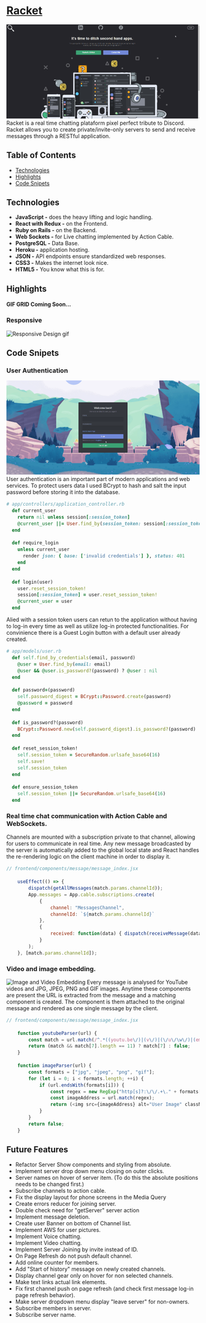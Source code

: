 # [Racket](https://racket-discord.herokuapp.com/)
![Racket Snapshot](app/assets/images/racket.gif?raw=true "Racket Snapshot Chat")
Racket is a real time chatting plataform pixel perfect tribute to Discord. Racket allows you to create private/invite-only servers to send and receive messages through a RESTful application.

## Table of Contents
* [Technologies](#technologies)
* [Highlights](#highlights)
* [Code Snipets](#code-snipets)


## Technologies
  * **JavaScript -** does the heavy lifting and logic handling.
  * **React with Redux -** on the Frontend.
  * **Ruby on Rails -** on the Backend.
  * **Web Sockets -** for Live chatting implemented by Action Cable.
  * **PostgreSQL -** Data Base.
  * **Heroku -** application hosting.
  * **JSON -** API endpoints ensure standardized web responses.
  * **CSS3 -** Makes the internet look nice.
  * **HTML5 -** You know what this is for.

## Highlights
#### GIF GRID Coming Soon...

### Responsive
  ![Responsive Design gif](app/assets/images/responsiveDesign.gif?raw=true "Responsive Design Gif")

## Code Snipets
### User Authentication
![User Authentication gif](app/assets/images/userAuth.gif?raw=true "User Authentication gif Chat")
User authentication is an important part of modern applications and web services. To protect users data I used BCrypt to hash and salt the input password before storing it into the database.
```Ruby
# app/controllers/application_controller.rb
  def current_user
    return nil unless session[:session_token]
    @current_user ||= User.find_by(session_token: session[:session_token])
  end

  def require_login
    unless current_user
      render json: { base: ['invalid credentials'] }, status: 401
    end
  end

  def login(user)
    user.reset_session_token!
    session[:session_token] = user.reset_session_token!
    @current_user = user
  end
```
Alied with a session token users can retun to the application without having to log-in every time as well as utilize log-in protected functionalities. For convinience there is a Guest Login button with a default user already created.
```Ruby
# app/models/user.rb
  def self.find_by_credentials(email, password)
    @user = User.find_by(email: email)
    @user && @user.is_password?(password) ? @user : nil
  end

  def password=(password)
    self.password_digest = BCrypt::Password.create(password)
    @password = password
  end

  def is_password?(password)
    BCrypt::Password.new(self.password_digest).is_password?(password)
  end

  def reset_session_token!
    self.session_token = SecureRandom.urlsafe_base64(16)
    self.save!
    self.session_token
  end

  def ensure_session_token
    self.session_token ||= SecureRandom.urlsafe_base64(16)
  end
```

### Real time chat communication with Action Cable and WebSockets.
Channels are mounted with a subscription private to that channel, allowing for users to communicate in real time. Any new message broadcasted by the server is automatically added to the global local state and React handles the re-rendering logic on the client machine in order to display it.
```JavaScript
// frontend/components/message/message_index.jsx

    useEffect(() => {
        dispatch(getAllMessages(match.params.channelId));
        App.messages = App.cable.subscriptions.create(
            {
                channel: "MessagesChannel",
                channelId: `${match.params.channelId}`
            }, 
            {
                received: function(data) { dispatch(receiveMessage(data.message)); }
            }
        );
    }, [match.params.channelId]);
```
### Video and image embedding.
![Image and Video Embedding](app/assets/images/embed.gif?raw=true "Image and Video embedding Chat")
Every message is analysed for YouTube videos and JPG, JPEG, PNG and GIF images. Anytime these components are present the URL is extracted from the message and a matching component is created. The component is them attached to the original message and rendered as one single message by the client.
```JavaScript
// frontend/components/message/message_index.jsx

    function youtubeParser(url) {
        const match = url.match(/^.*((youtu.be\/)|(v\/)|(\/u\/\w\/)|(embed\/)|(watch\?))\??v?=?([^#\&\?]*).*/);
        return (match && match[7].length == 11) ? match[7] : false;
    }

    function imageParser(url) {
        const formats = ["jpg", "jpeg", "png", "gif"];
        for (let i = 0; i < formats.length; ++i) {
            if (url.endsWith(formats[i])) {
                const regex = new RegExp("http[s]?:\/\/.+\." + formats[i], "g");
                const imageAddress = url.match(regex);
                return (<img src={imageAddress} alt="User Image" className="embedPreview"/>);
            }
        }
        return false;
    }
```

## Future Features
  * Refactor Server Show components and styling from absolute.
  * Implement server drop down menu closing on outer clicks.
  * Server names on hover of server item. (To do this the absolute positions needs to be changed first.)
  * Subscribe channels to action cable.
  * Fix the display layout for phone screens in the Media Query
  * Create errors reducer for joining server.
  * Double check need for "getServer" server action
  * Implement message deletion.
  * Create user Banner on bottom of Channel list.
  * Implement AWS for user pictures.
  * Implement Voice chatting.
  * Implement Video chatting.
  * Implement Server Joining by invite instead of ID.
  * On Page Refresh do not push default channel.
  * Add online counter for members.
  * Add "Start of history" message on newly created channels.
  * Display channel gear only on hover for non selected channels.
  * Make text links actual link elements.
  * Fix first channel push on page refresh (and check first message log-in page refresh behavior).
  * Make server dropdown menu display "leave server" for non-owners.
  * Subscribe members in server.
  * Subscribe server name.